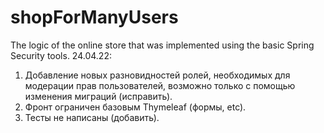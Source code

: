 # shopForManyUsers
  The logic of the online store that was implemented using the basic Spring Security tools.
  24.04.22:
  1. Добавление новых разновидностей ролей, необходимых для модерации прав пользователей, возможно только с помощью изменения миграций (исправить).
  2. Фронт ограничен базовым Thymeleaf (формы, etc).
  3. Тесты не написаны (добавить).
